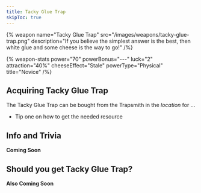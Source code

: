 ```yaml
---
title: Tacky Glue Trap
skipToc: true
---
```


{% weapon
 name="Tacky Glue Trap"
 src="/images/weapons/tacky-glue-trap.png"
 description="If you believe the simplest answer is the best, then white glue and some cheese is the way to go!"
/%}

{% weapon-stats
 power="70"
 powerBonus="---"
 luck="2"
 attraction="40%"
 cheeseEffect="Stale"
 powerType="Physical"
 title="Novice"
/%}

## Acquiring Tacky Glue Trap

The Tacky Glue Trap can be bought from the Trapsmith in the *location* for ...

- Tip one on how to get the needed resource

## Info and Trivia

**Coming Soon**

## Should you get Tacky Glue Trap?

**Also Coming Soon**
